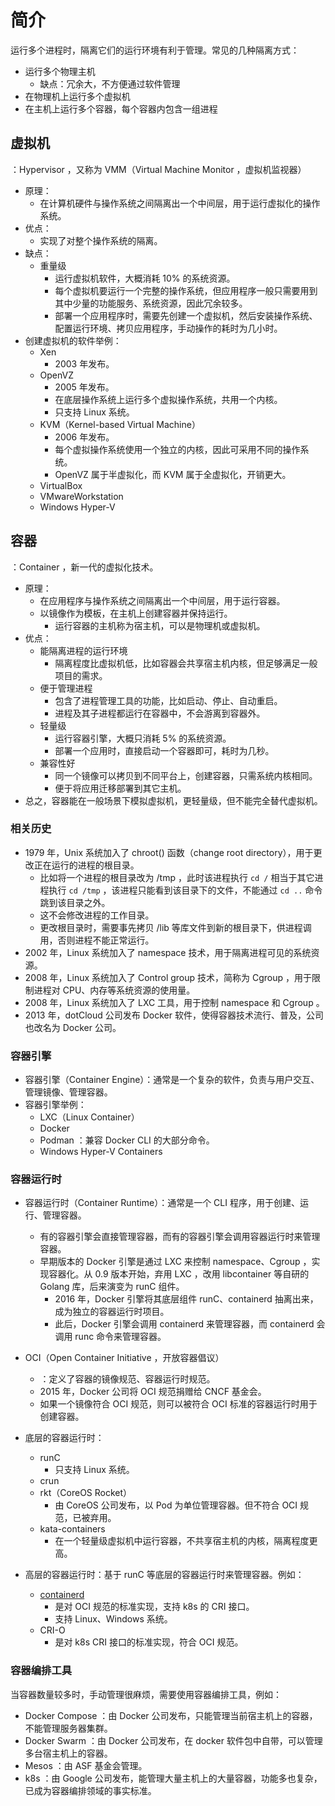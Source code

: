 # 简介

运行多个进程时，隔离它们的运行环境有利于管理。常见的几种隔离方式：
- 运行多个物理主机
  - 缺点：冗余大，不方便通过软件管理
- 在物理机上运行多个虚拟机
- 在主机上运行多个容器，每个容器内包含一组进程

## 虚拟机

：Hypervisor ，又称为 VMM（Virtual Machine Monitor ，虚拟机监视器）
- 原理：
  - 在计算机硬件与操作系统之间隔离出一个中间层，用于运行虚拟化的操作系统。
- 优点：
  - 实现了对整个操作系统的隔离。
- 缺点：
  - 重量级
    - 运行虚拟机软件，大概消耗 10% 的系统资源。
    - 每个虚拟机要运行一个完整的操作系统，但应用程序一般只需要用到其中少量的功能服务、系统资源，因此冗余较多。
    - 部署一个应用程序时，需要先创建一个虚拟机，然后安装操作系统、配置运行环境、拷贝应用程序，手动操作的耗时为几小时。
- 创建虚拟机的软件举例：
  - Xen
    - 2003 年发布。
  - OpenVZ
    - 2005 年发布。
    - 在底层操作系统上运行多个虚拟操作系统，共用一个内核。
    - 只支持 Linux 系统。
  - KVM（Kernel-based Virtual Machine）
    - 2006 年发布。
    - 每个虚拟操作系统使用一个独立的内核，因此可采用不同的操作系统。
    - OpenVZ 属于半虚拟化，而 KVM 属于全虚拟化，开销更大。
  - VirtualBox
  - VMwareWorkstation
  - Windows Hyper-V

## 容器

：Container ，新一代的虚拟化技术。
- 原理：
  - 在应用程序与操作系统之间隔离出一个中间层，用于运行容器。
  - 以镜像作为模板，在主机上创建容器并保持运行。
    - 运行容器的主机称为宿主机，可以是物理机或虚拟机。
- 优点：
  - 能隔离进程的运行环境
    - 隔离程度比虚拟机低，比如容器会共享宿主机内核，但足够满足一般项目的需求。
  - 便于管理进程
    - 包含了进程管理工具的功能，比如启动、停止、自动重启。
    - 进程及其子进程都运行在容器中，不会游离到容器外。
  - 轻量级
    - 运行容器引擎，大概只消耗 5% 的系统资源。
    - 部署一个应用时，直接启动一个容器即可，耗时为几秒。
  - 兼容性好
    - 同一个镜像可以拷贝到不同平台上，创建容器，只需系统内核相同。
    - 便于将应用迁移部署到其它主机。
- 总之，容器能在一般场景下模拟虚拟机，更轻量级，但不能完全替代虚拟机。

### 相关历史

- 1979 年，Unix 系统加入了 chroot() 函数（change root directory），用于更改正在运行的进程的根目录。
  - 比如将一个进程的根目录改为 /tmp ，此时该进程执行 `cd /` 相当于其它进程执行 `cd /tmp` ，该进程只能看到该目录下的文件，不能通过 `cd ..` 命令跳到该目录之外。
  - 这不会修改进程的工作目录。
  - 更改根目录时，需要事先拷贝 /lib 等库文件到新的根目录下，供进程调用，否则进程不能正常运行。
- 2002 年，Linux 系统加入了 namespace 技术，用于隔离进程可见的系统资源。
- 2008 年，Linux 系统加入了 Control group 技术，简称为 Cgroup ，用于限制进程对 CPU、内存等系统资源的使用量。
- 2008 年，Linux 系统加入了 LXC 工具，用于控制 namespace 和 Cgroup 。
- 2013 年，dotCloud 公司发布 Docker 软件，使得容器技术流行、普及，公司也改名为 Docker 公司。

### 容器引擎

- 容器引擎（Container Engine）：通常是一个复杂的软件，负责与用户交互、管理镜像、管理容器。
- 容器引擎举例：
  - LXC（Linux Container）
  - Docker
  - Podman ：兼容 Docker CLI 的大部分命令。
  - Windows Hyper-V Containers

### 容器运行时

- 容器运行时（Container Runtime）：通常是一个 CLI 程序，用于创建、运行、管理容器。
  - 有的容器引擎会直接管理容器，而有的容器引擎会调用容器运行时来管理容器。
  - 早期版本的 Docker 引擎是通过 LXC 来控制 namespace、Cgroup ，实现容器化。从 0.9 版本开始，弃用 LXC ，改用 libcontainer 等自研的 Golang 库，后来演变为 runC 组件。
    - 2016 年，Docker 引擎将其底层组件 runC、containerd 抽离出来，成为独立的容器运行时项目。
    - 此后，Docker 引擎会调用 containerd 来管理容器，而 containerd 会调用 runc 命令来管理容器。
- OCI（Open Container Initiative ，开放容器倡议）
  - ：定义了容器的镜像规范、容器运行时规范。
  - 2015 年，Docker 公司将 OCI 规范捐赠给 CNCF 基金会。
  - 如果一个镜像符合 OCI 规范，则可以被符合 OCI 标准的容器运行时用于创建容器。

- 底层的容器运行时：
  - runC
    - 只支持 Linux 系统。
  - crun
  - rkt（CoreOS Rocket）
    - 由 CoreOS 公司发布，以 Pod 为单位管理容器。但不符合 OCI 规范，已被弃用。
  - kata-containers
    - 在一个轻量级虚拟机中运行容器，不共享宿主机的内核，隔离程度更高。

- 高层的容器运行时：基于 runC 等底层的容器运行时来管理容器。例如：
  - [containerd](https://github.com/containerd/containerd)
    - 是对 OCI 规范的标准实现，支持 k8s 的 CRI 接口。
    - 支持 Linux、Windows 系统。
  - CRI-O
    - 是对 k8s CRI 接口的标准实现，符合 OCI 规范。

### 容器编排工具

当容器数量较多时，手动管理很麻烦，需要使用容器编排工具，例如：
- Docker Compose ：由 Docker 公司发布，只能管理当前宿主机上的容器，不能管理服务器集群。
- Docker Swarm ：由 Docker 公司发布，在 docker 软件包中自带，可以管理多台宿主机上的容器。
- Mesos ：由 ASF 基金会管理。
- k8s ：由 Google 公司发布，能管理大量主机上的大量容器，功能多也复杂，已成为容器编排领域的事实标准。
